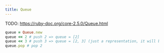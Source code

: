 ```yaml
---
title: Queue
---
```


TODO:
https://ruby-doc.org/core-2.5.0/Queue.html

```ruby
queue = Queue.new
queue << 2 # push 2 => queue = [2]
queue << 3 # push 3 => queue = [2, 3] (just a representation, it will be an object though)
queue.pop # pop 2
```